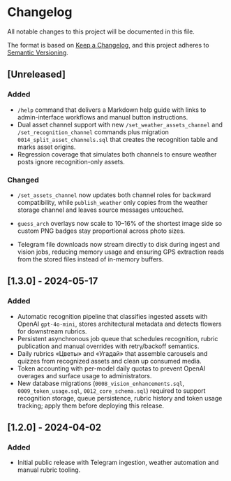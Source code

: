 # Changelog

All notable changes to this project will be documented in this file.

The format is based on [Keep a Changelog](https://keepachangelog.com/en/1.1.0/),
and this project adheres to [Semantic Versioning](https://semver.org/spec/v2.0.0.html).

## [Unreleased]
### Added
- `/help` command that delivers a Markdown help guide with links to admin-interface workflows and manual button instructions.
- Dual asset channel support with new `/set_weather_assets_channel` and `/set_recognition_channel` commands plus migration `0014_split_asset_channels.sql` that creates the recognition table and marks asset origins.
- Regression coverage that simulates both channels to ensure weather posts ignore recognition-only assets.

### Changed
- `/set_assets_channel` now updates both channel roles for backward compatibility, while `publish_weather` only copies from the weather storage channel and leaves source messages untouched.
- `guess_arch` overlays now scale to 10–16% of the shortest image side so custom PNG badges stay proportional across photo sizes.

- Telegram file downloads now stream directly to disk during ingest and vision jobs, reducing memory usage and ensuring GPS extraction reads from the stored files instead of in-memory buffers.

## [1.3.0] - 2024-05-17
### Added
- Automatic recognition pipeline that classifies ingested assets with OpenAI `gpt-4o-mini`, stores architectural metadata and detects flowers for downstream rubrics.
- Persistent asynchronous job queue that schedules recognition, rubric publication and manual overrides with retry/backoff semantics.
- Daily rubrics «Цветы» and «Угадай» that assemble carousels and quizzes from recognized assets and clean up consumed media.
- Token accounting with per-model daily quotas to prevent OpenAI overages and surface usage to administrators.
- New database migrations (`0008_vision_enhancements.sql`, `0009_token_usage.sql`, `0012_core_schema.sql`) required to support recognition storage, queue persistence, rubric history and token usage tracking; apply them before deploying this release.

## [1.2.0] - 2024-04-02
### Added
- Initial public release with Telegram ingestion, weather automation and manual rubric tooling.
